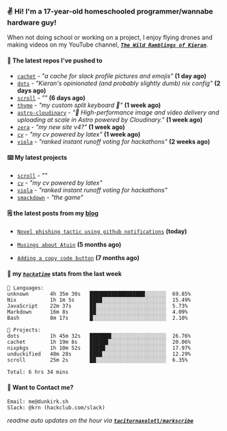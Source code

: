 ### ✌️ Hi! I'm a 17-year-old homeschooled programmer/wannabe hardware guy!

When not doing school or working on a project, I enjoy flying drones and making videos on my YouTube channel, [**_`The Wild Ramblings of Kieran`_**](https://youtube.com/@kieran.rambles).

#### 👷 The latest repos I've pushed to

- [`cachet`](https://github.com/taciturnaxolotl/cachet) - _"a cache for slack profile pictures and emojis"_ **(1 day ago)**
- [`dots`](https://github.com/taciturnaxolotl/dots) - _"Kieran's opinionated (and probably slightly dumb) nix config"_ **(2 days ago)**
- [`scroll`](https://github.com/taciturnaxolotl/scroll) - _""_ **(6 days ago)**
- [`thyme`](https://github.com/taciturnaxolotl/thyme) - _"my custom split keyboard 🫶"_ **(1 week ago)**
- [`astro-cloudinary`](https://github.com/cloudinary-community/astro-cloudinary) - _"🚀 High-performance image and video delivery and uploading at scale in Astro powered by Cloudinary."_ **(1 week ago)**
- [`zera`](https://github.com/taciturnaxolotl/zera) - _"my new site v4?"_ **(1 week ago)**
- [`cv`](https://github.com/taciturnaxolotl/cv) - _"my cv powered by latex"_ **(1 week ago)**
- [`viola`](https://github.com/taciturnaxolotl/viola) - _"ranked instant runoff voting for hackathons"_ **(2 weeks ago)**

#### ⌨️ My latest projects

- [`scroll`](https://github.com/taciturnaxolotl/scroll) - _""_
- [`cv`](https://github.com/taciturnaxolotl/cv) - _"my cv powered by latex"_
- [`viola`](https://github.com/taciturnaxolotl/viola) - _"ranked instant runoff voting for hackathons"_
- [`smackdown`](https://github.com/taciturnaxolotl/smackdown) - _"the game"_

#### 🗒️ the latest posts from my [blog](https://dunkirk.sh)

- [`Novel phishing tactic using github notifications`](https://dunkirk.sh/blog/github-phishing/) **(today)**

- [`Musings about Atuin`](https://dunkirk.sh/blog/atuin/) **(5 months ago)**

- [`Adding a copy code button`](https://dunkirk.sh/blog/adding-a-copy-button/) **(7 months ago)**



#### 📡 my [_`hackatime`_](https://waka.hackclub.com) stats from the last week

```text
💾 Languages:
unknown       4h 35m 30s   ██████████████████░░░░░░░  69.85%
Nix           1h 1m 5s     ████░░░░░░░░░░░░░░░░░░░░░  15.49%
JavaScript    22m 37s      ██░░░░░░░░░░░░░░░░░░░░░░░  5.73%
Markdown      16m 8s       ██░░░░░░░░░░░░░░░░░░░░░░░  4.09%
Bash          8m 17s       █░░░░░░░░░░░░░░░░░░░░░░░░  2.10%

💼 Projects:
dots          1h 45m 32s   ███████░░░░░░░░░░░░░░░░░░  26.76%
cachet        1h 19m 8s    ██████░░░░░░░░░░░░░░░░░░░  20.06%
nixpkgs       1h 10m 52s   █████░░░░░░░░░░░░░░░░░░░░  17.97%
unduckified   48m 28s      ████░░░░░░░░░░░░░░░░░░░░░  12.29%
scroll        25m 2s       ██░░░░░░░░░░░░░░░░░░░░░░░  6.35%

Total: 6 hrs 34 mins
```

#### 📮 Want to Contact me?

```text
Email: me@dunkirk.sh
Slack: @krn (hackclub.com/slack)
```

_readme auto updates on the hour via [**`taciturnaxolotl/markscribe`**](https://github.com/taciturnaxolotl/markscribe)_
